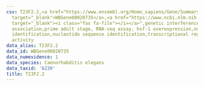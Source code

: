 ```yaml
---
csv: T23F2.2,<a href="https://www.ensembl.org/Homo_sapiens/Gene/Summary?db=core;g=WBGene00020735"
  target="_blank">WBGene00020735</a>,<a href="https://www.ncbi.nlm.nih.gov/pubmed/30894454"
  target="_blank"><i class="fas fa-file"></i></a>",genetic interference,functional
  association,prime adult stage, RNA-seq assay, hsf-1 overexpression,nucleotide sequence
  identification,nucleotide sequence identification,transcriptional regulation,up-regulates
  activity
data_alias: T23F2.2
data_id: WBGene00020735
data_numevidence: 1
data_species: Caenorhabditis elegans
data_taxid: '6239'
title: T23F2.2
---
```

